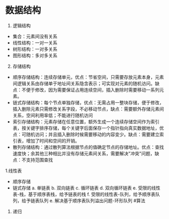 # 数据结构
1. 逻辑结构
  * 集合：元素间没有关系
  * 线性结构：一对一关系
  * 树形结构：一对多关系
  * 图形结构：多对多关系
2. 存储结构
  * 顺序存储结构：连续存储单元，优点：节省空间，只需要存放元素本身，元素间逻辑关系由存储单于地址间关系隐含表示；可实现对元素的随机访问。缺点：不便于修改，因为需要保证占用连续空间，插入删除时需要移动一系列元素。
  * 链式存储结构：每个节点单独存储，优点：无需占用一整块存储，便于修改，插入删除元素只需修改关系字段，不必移动节点，缺点：需要额外存储元素间关系，空间利用率低；不能进行随机访问
  * 索引存储结构：元素存储在任意位置，额外生成一个连续存储空间作为索引表，按关键字排序存储，每个关键字后面保存一个指针指向真实数据地址，优点：可随机访问；并且插入删除时候需要移动的内容变少。缺点：需要建立索引表，增加了时间和空间的开销。
  * 散列存储结构：通过散列算法根据节点的值确定节点的存储地址。优点：查找速度快；余其他三种相比并没有存储元素间关系，需要解决"冲突"问题，缺点：不支持范围查找

1.线性表
 * 顺序存储
 * 链式存储
 a. 单链表
 b. 双向链表
 c. 循环链表
 d. 双向循环链表
 e. 受限的线性表-栈，基于顺序表栈，给予链表的栈
 f. 受限的线性表-队列，给予顺序表队列，给予链表队列
 e. 解决基于顺序表队列溢出问题-环形队列
#算法
1. 递归
